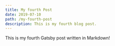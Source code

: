 ```yaml
---
title: My fourth Post
date: 2019-07-10
path: /my-fourth-post
description: This is my fourth blog post.
---
```


This is my fourth Gatsby post written in Markdown!
